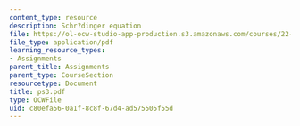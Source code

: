 ```yaml
---
content_type: resource
description: Schr?dinger equation
file: https://ol-ocw-studio-app-production.s3.amazonaws.com/courses/22-101-applied-nuclear-physics-fall-2003/c80efa560a1f8c8f67d4ad575505f55d_ps3.pdf
file_type: application/pdf
learning_resource_types:
- Assignments
parent_title: Assignments
parent_type: CourseSection
resourcetype: Document
title: ps3.pdf
type: OCWFile
uid: c80efa56-0a1f-8c8f-67d4-ad575505f55d
---
```

